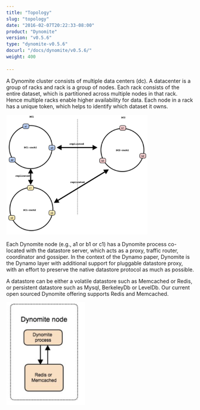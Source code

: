 ```yaml
---
title: "Topology"
slug: "topology"
date: "2016-02-07T20:22:33-08:00"
product: "Dynomite"
version: "v0.5.6"
type: "dynomite-v0.5.6"
docurl: "/docs/dynomite/v0.5.6/"
weight: 400

---
```


A Dynomite cluster consists of multiple data centers (dc). A datacenter is a group of racks and rack is a group of nodes. Each rack consists of the entire dataset, which is partitioned across multiple nodes in that rack. Hence multiple racks enable higher availability for data. Each node in a rack has a unique token, which helps to identify which dataset it owns. 

<img class="img-responsive center-block"
     style="width: 75%;"
     src="/img/dynomite/v0.5.6/cluster-topology.png"
     alt="Cluster Topology">

Each Dynomite node (e.g., a1 or b1 or c1) has a Dynomite process co-located with the datastore server, which acts as a proxy, traffic router, coordinator and gossiper. In the context of the Dynamo paper, Dynomite is the Dynamo layer with additional support for pluggable datastore proxy, with an effort to preserve the native datastore protocol as much as possible.

A datastore can be either a volatile datastore such as Memcached or Redis, or persistent datastore such as Mysql, BerkeleyDb or LevelDb. Our current open sourced Dynomite offering supports Redis and Memcached.

<img class="img-responsive center-block"
     style="height: 275px;"
     src="/img/dynomite/v0.5.6/intra-node-architecture.png" 
     alt="Intra-node Architecture">

